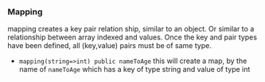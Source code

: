 ### Mapping

mapping creates a key pair relation ship, similar to an object. Or similar to a relationship between array indexed and values. Once the key and pair types have been defined, all (key,value) pairs must be of same type.

- `mapping(string=>int) public nameToAge` this will create a map, by the name of `nameToAge` which has a key of type string and value of type int